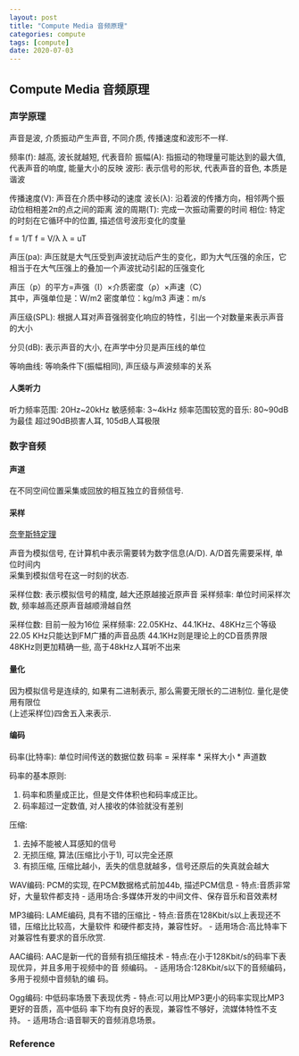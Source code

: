 ```yaml
---
layout: post
title: "Compute Media 音频原理"
categories: compute
tags: [compute]
date: 2020-07-03
---
```


## Compute Media 音频原理

### 声学原理

声音是波, 介质振动产生声音, 不同介质, 传播速度和波形不一样.

频率(f): 越高, 波长就越短, 代表音阶
振幅(A): 指振动的物理量可能达到的最大值, 代表声音的响度, 能量大小的反映
波形: 表示信号的形状, 代表声音的音色, 本质是谐波

传播速度(V): 声音在介质中移动的速度
波长(λ): 沿着波的传播方向，相邻两个振动位相相差2π的点之间的距离
波的周期(T): 完成一次振动需要的时间
相位: 特定的时刻在它循环中的位置, 描述信号波形变化的度量

f = 1/T
f = V/λ
λ = uT

声压(pa): 声压就是大气压受到声波扰动后产生的变化，即为大气压强的余压，它相当于在大气压强上的叠加一个声波扰动引起的压强变化

声压（p）的平方=声强（I）×介质密度（ρ）×声速（C）  
其中，声强单位是：W/m2 密度单位：kg/m3 声速：m/s  


声压级(SPL): 根据人耳对声音强弱变化响应的特性，引出一个对数量来表示声音的大小

分贝(dB): 表示声音的大小, 在声学中分贝是声压线的单位


等响曲线: 等响条件下(振幅相同), 声压级与声波频率的关系


#### 人类听力

听力频率范围: 20Hz~20kHz
敏感频率: 3~4kHz
频率范围较宽的音乐: 80~90dB为最佳
超过90dB损害人耳, 105dB人耳极限

### 数字音频

#### 声道
在不同空间位置采集或回放的相互独立的音频信号.

#### 采样

[奈奎斯特定理](https://baike.baidu.com/item/%E9%87%87%E6%A0%B7%E5%AE%9A%E7%90%86/8599843?fromtitle=%E5%A5%88%E5%A5%8E%E6%96%AF%E7%89%B9%E5%AE%9A%E7%90%86&fromid=10633479&fr=aladdin)

声音为模拟信号, 在计算机中表示需要转为数字信息(A/D). A/D首先需要采样, 单位时间内  
采集到模拟信号在这一时刻的状态.

采样位数: 表示模拟信号的精度, 越大还原越接近原声音
采样频率: 单位时间采样次数, 频率越高还原声音越顺滑越自然

采样位数: 目前一般为16位
采样频率: 22.05KHz、44.1KHz、48KHz三个等级
22.05 KHz只能达到FM广播的声音品质
44.1KHz则是理论上的CD音质界限
48KHz则更加精确一些, 高于48kHz人耳听不出来

#### 量化
因为模拟信号是连续的, 如果有二进制表示, 那么需要无限长的二进制位. 量化是使用有限位  
(上述采样位)四舍五入来表示.

#### 编码

码率(比特率): 单位时间传送的数据位数
码率 = 采样率 * 采样大小 * 声道数

码率的基本原则:
1. 码率和质量成正比，但是文件体积也和码率成正比。
2. 码率超过一定数值, 对人接收的体验就没有差别

压缩: 
1. 去掉不能被人耳感知的信号
2. 无损压缩, 算法(压缩比小于1), 可以完全还原
3. 有损压缩, 压缩比越小，丢失的信息就越多，信号还原后的失真就会越大

WAV编码: PCM的实现, 在PCM数据格式前加44b, 描述PCM信息
    - 特点:音质非常好，大量软件都支持
    - 适用场合:多媒体开发的中间文件、保存音乐和音效素材

MP3编码: LAME编码, 具有不错的压缩比
    - 特点:音质在128Kbit/s以上表现还不错，压缩比比较高，大量软件 和硬件都支持，兼容性好。
    - 适用场合:高比特率下对兼容性有要求的音乐欣赏.

AAC编码: AAC是新一代的音频有损压缩技术
    - 特点:在小于128Kbit/s的码率下表现优异，并且多用于视频中的音 频编码。
    - 适用场合:128Kbit/s以下的音频编码，多用于视频中音频轨的编 码。

Ogg编码: 中低码率场景下表现优秀
    - 特点:可以用比MP3更小的码率实现比MP3更好的音质，高中低码 率下均有良好的表现，兼容性不够好，流媒体特性不支持。
    - 适用场合:语音聊天的音频消息场景。

### Reference

